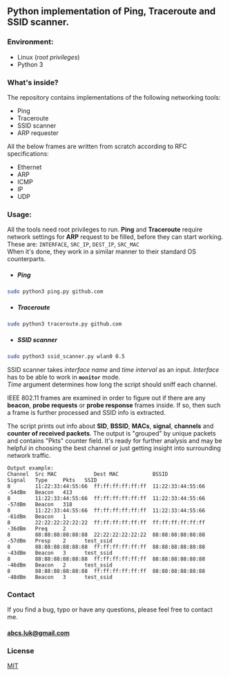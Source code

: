## Python implementation of Ping, Traceroute and SSID scanner.

### Environment:

* Linux (*root privileges*)
* Python 3

### What's inside?

The repository contains implementations of the following networking tools:

* Ping
* Traceroute
* SSID scanner
* ARP requester

All the below frames are written from scratch according to RFC specifications:

* Ethernet
* ARP
* ICMP
* IP
* UDP



### Usage:

All the tools need root privileges to run. **Ping** and **Traceroute** require network settings for **ARP** request to be filled, before they can start working. <br/>These are: `INTERFACE`, `SRC_IP`, `DEST_IP`, `SRC_MAC`<br/>
When it's done, they work in a similar manner to their standard OS counterparts.
* ##### Ping
```bash
sudo python3 ping.py github.com
```

* ##### Traceroute
```bash
sudo python3 traceroute.py github.com
```

* ##### SSID scanner
```bash
sudo python3 ssid_scanner.py wlan0 0.5
```
  SSID scanner takes *interface name* and *time interval* as an input. *Interface* has to be able to work in **`monitor`** mode. <br/>*Time* argument determines how long the script should sniff each channel. 

  IEEE 802.11 frames are examined in order to figure out if there are any **beacon**, **probe requests** or **probe response** frames inside. If so, then such a frame is further processed and SSID info is extracted.

  The script prints out info about **SID**, **BSSID**, **MACs**, **signal**, **channels** and **counter of received packets**. The output is "grouped" by unique packets and contains "Pkts" counter field. It's ready for further analysis and may be helpful in choosing the best channel or just getting insight into surrounding network traffic.
  
  ```shell
  Output example:
Channel  Src MAC            Dest MAC           BSSID              Signal   Type     Pkts   SSID
8        11:22:33:44:55:66  ff:ff:ff:ff:ff:ff  11:22:33:44:55:66  -54dBm   Beacon   413
8        11:22:33:44:55:66  ff:ff:ff:ff:ff:ff  11:22:33:44:55:66  -57dBm   Beacon   318
8        11:22:33:44:55:66  ff:ff:ff:ff:ff:ff  11:22:33:44:55:66  -61dBm   Beacon   1
8        22:22:22:22:22:22  ff:ff:ff:ff:ff:ff  ff:ff:ff:ff:ff:ff  -36dBm   Preq     2
8        88:88:88:88:88:88  22:22:22:22:22:22  88:88:88:88:88:88  -57dBm   Presp    2      test_ssid
8        88:88:88:88:88:88  ff:ff:ff:ff:ff:ff  88:88:88:88:88:88  -43dBm   Beacon   3      test_ssid
8        88:88:88:88:88:88  ff:ff:ff:ff:ff:ff  88:88:88:88:88:88  -46dBm   Beacon   2      test_ssid
8        88:88:88:88:88:88  ff:ff:ff:ff:ff:ff  88:88:88:88:88:88  -48dBm   Beacon   3      test_ssid
  ```


### Contact
If you find a bug, typo or have any questions, please feel free to contact me.
#### abcs.luk@gmail.com

### License
[MIT](https://choosealicense.com/licenses/mit/)
